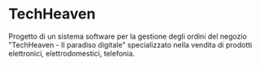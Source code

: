 # TechHeaven
Progetto di un sistema software per la gestione degli ordini del negozio "TechHeaven - Il paradiso digitale" specializzato nella vendita di prodotti elettronici, elettrodomestici, telefonia.
